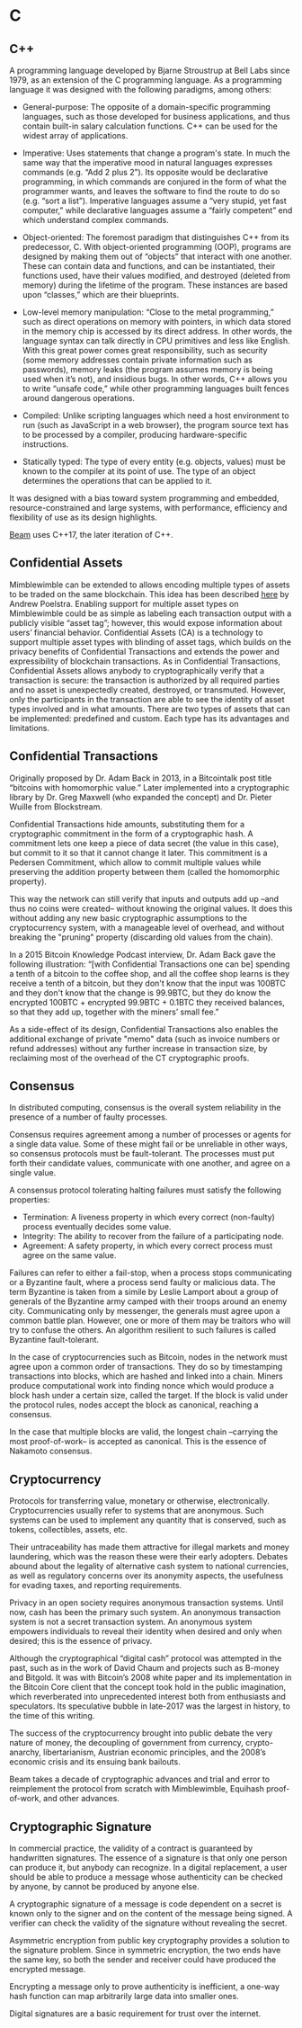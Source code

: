# C

## C++

A programming language developed by Bjarne Stroustrup at Bell Labs since 1979, as an extension of the C programming language. As a programming language it was designed with the following paradigms, among others:

- General-purpose: The opposite of a domain-specific programming languages, such as those developed for business applications, and thus contain built-in salary calculation functions. C++ can be used for the widest array of applications.

- Imperative: Uses statements that change a program's state. In much the same way that the imperative mood in natural languages expresses commands (e.g. “Add 2 plus 2”). Its opposite would be declarative programming, in which commands are conjured in the form of what the programmer wants, and leaves the software to find the route to do so (e.g. “sort a list”). Imperative languages assume a “very stupid, yet fast computer,” while declarative languages assume a “fairly competent” end which understand complex commands.

- Object-oriented: The foremost paradigm that distinguishes C++ from its predecessor, C. With object-oriented programming (OOP), programs are designed by making them out of “objects” that interact with one another. These can contain data and functions, and can be instantiated, their functions used, have their values modified, and destroyed (deleted from memory) during the lifetime of the program. These instances are based upon “classes,” which are their blueprints.

- Low-level memory manipulation: “Close to the metal programming,” such as direct operations on memory with pointers, in which data stored in the memory chip is accessed by its direct address. In other words, the language syntax can talk directly in CPU primitives and less like English. With this great power comes great responsibility, such as security (some memory addresses contain private information such as passwords), memory leaks (the program assumes memory is being used when it’s not), and insidious bugs. In other words, C++ allows you to write “unsafe code,” while other programming languages built fences around dangerous operations.  

- Compiled: Unlike scripting languages which need a host environment to run (such as JavaScript in a web browser), the program source text has to be processed by a compiler, producing hardware-specific instructions.

- Statically typed: The type of every entity (e.g. objects, values) must be known to the compiler at its point of use. The type of an object determines the operations that can be applied to it.

It was designed with a bias toward system programming and embedded, resource-constrained and large systems, with performance, efficiency and flexibility of use as its design highlights.

[Beam](/docs/beampedia/b#beam) uses C++17, the later iteration of C++.

## Confidential Assets

Mimblewimble can be extended to allows encoding multiple types of assets to be traded on the same blockchain. This idea has been described [here](https://blockstream.com/2017/04/03/blockstream-releases-elements-confidential-assets.html) by Andrew Poelstra. Enabling support for multiple asset types on Mimblewimble could be as simple as labeling each transaction output with a publicly visible “asset tag”; however, this would expose information about users’ financial behavior. Confidential Assets (CA) is a technology to support multiple asset types with blinding of asset tags, which builds on the privacy benefits of Confidential Transactions and extends the power and expressibility of blockchain transactions. As in Confidential Transactions, Confidential Assets allows anybody to cryptographically verify that a transaction is secure: the transaction is authorized by all required parties and no asset is unexpectedly created, destroyed, or transmuted. However, only the participants in the transaction are able to see the identity of asset types involved and in what amounts. There are two types of assets that can be implemented: predefined and custom. Each type has its advantages and limitations.

## Confidential Transactions

Originally proposed by Dr. Adam Back in 2013, in a Bitcointalk post title “bitcoins with homomorphic value.” Later implemented into a cryptographic library by Dr. Greg Maxwell (who expanded the concept) and Dr. Pieter Wuille from Blockstream.

Confidential Transactions hide amounts, substituting them for a cryptographic commitment in the form of a cryptographic hash. A commitment lets one keep a piece of data secret (the value in this case), but commit to it so that it cannot change it later. This commitment is a Pedersen Commitment, which allow to commit multiple values while preserving the addition property between them (called the homomorphic property).

This way the network can still verify that inputs and outputs add up –and thus no coins were created– without knowing the original values. It does this without adding any new basic cryptographic assumptions to the cryptocurrency system, with a manageable level of overhead, and without breaking the "pruning" property (discarding old values from the chain).

In a 2015 Bitcoin Knowledge Podcast interview, Dr. Adam Back gave the following illustration: “[with Confidential Transactions one can be] spending a tenth of a bitcoin to the coffee shop, and all the coffee shop learns is they receive a tenth of a bitcoin, but they don't know that the input was 100BTC and they don't know that the change is 99.9BTC, but they do know the encrypted 100BTC + encrypted 99.9BTC + 0.1BTC they received balances, so that they add up, together with the miners’ small fee.”

As a side-effect of its design, Confidential Transactions also enables the additional exchange of private "memo" data (such as invoice numbers or refund addresses) without any further increase in transaction size, by reclaiming most of the overhead of the CT cryptographic proofs.

## Consensus

In distributed computing, consensus is the overall system reliability in the presence of a number of faulty processes.

Consensus requires agreement among a number of processes or agents for a single data value. Some of these might fail or be unreliable in other ways, so consensus protocols must be fault-tolerant. The processes must put forth their candidate values, communicate with one another, and agree on a single value.

A consensus protocol tolerating halting failures must satisfy the following properties:

- Termination: A liveness property in which every correct (non-faulty) process eventually decides some value.
- Integrity: The ability to recover from the failure of a participating node.
- Agreement: A safety property, in which every correct process must agree on the same value.

Failures can refer to either a fail-stop, when a process stops communicating or a Byzantine fault, where a process send faulty or malicious data. The term Byzantine is taken from a simile by Leslie Lamport about a group of generals of the Byzantine army camped with their troops around an enemy city. Communicating only by messenger, the generals must agree upon a common battle plan. However, one or more of them may be traitors who will try to confuse the others. An algorithm resilient to such failures is called Byzantine fault-tolerant.

In the case of cryptocurrencies such as Bitcoin, nodes in the network must agree upon a common order of transactions. They do so by timestamping transactions into blocks, which are hashed and linked into a chain. Miners produce computational work into finding nonce which would produce a block hash under a certain size, called the target. If the block is valid under the protocol rules, nodes accept the block as canonical, reaching a consensus.

In the case that multiple blocks are valid, the longest chain –carrying the most proof-of-work– is accepted as canonical. This is the essence of Nakamoto consensus.

## Cryptocurrency

Protocols for transferring value, monetary or otherwise, electronically. Cryptocurrencies usually refer to systems that are anonymous. Such systems can be used to implement any quantity that is conserved, such as tokens, collectibles, assets, etc.

Their untraceability has made them attractive for illegal markets and money laundering, which was the reason these were their early adopters. Debates abound about the legality of alternative cash system to national currencies, as well as regulatory concerns over its anonymity aspects, the usefulness for evading taxes, and reporting requirements.

Privacy in an open society requires anonymous transaction systems. Until now, cash has been the primary such system. An anonymous transaction system is not a secret transaction system. An anonymous system empowers individuals to reveal their identity when desired and only when desired; this is the essence of privacy.

Although the cryptographical “digital cash” protocol was attempted in the past, such as in the work of David Chaum and projects such as B-money and Bitgold. It was with Bitcoin’s 2008 white paper and its implementation in the Bitcoin Core client that the concept took hold in the public imagination, which reverberated into unprecedented interest both from enthusiasts and speculators. Its speculative bubble in late-2017 was the largest in history, to the time of this writing.

The success of the cryptocurrency brought into public debate the very nature of money, the decoupling of government from currency, crypto-anarchy, libertarianism, Austrian economic principles, and the 2008’s economic crisis and its ensuing bank bailouts.

Beam takes a decade of cryptographic advances and trial and error to reimplement the protocol from scratch with Mimblewimble, Equihash proof-of-work, and other advances.

## Cryptographic Signature

In commercial practice, the validity of a contract is guaranteed by handwritten signatures. The essence of a signature is that only one person can produce it, but anybody can recognize. In a digital replacement, a user should be able to produce a message whose authenticity can be checked by anyone, by cannot be produced by anyone else.

A cryptographic signature of a message is code dependent on a secret is known only to the signer and on the content of the message being signed. A verifier can check the validity of the signature without revealing the secret.

Asymmetric encryption from public key cryptography provides a solution to the signature problem. Since in symmetric encryption, the two ends have the same key, so both the sender and receiver could have produced the encrypted message.

Encrypting a message only to prove authenticity is inefficient, a one-way hash function can map arbitrarily large data into smaller ones.

Digital signatures are a basic requirement for trust over the internet.